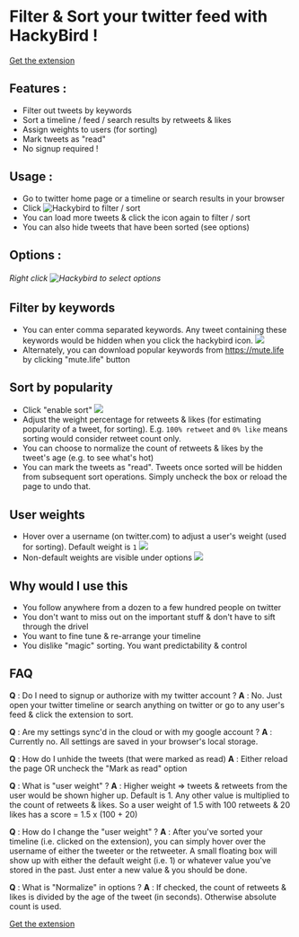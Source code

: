 # Filter & Sort your twitter feed with HackyBird ! 

[Get the extension](https://chrome.google.com/webstore/detail/hackybird/ddlhmpomfloaidpdleeoegmpikjdchjf)

## Features : 
- Filter out tweets by keywords 
- Sort a timeline / feed / search results by retweets & likes
- Assign weights to users (for sorting)
- Mark tweets as "read"
- No signup required !


## Usage : 
- Go to twitter home page or a timeline or search results in your browser
- Click ![Hackybird](http://i.imgur.com/XXtSQm1.png) to filter / sort
- You can load more tweets & click the icon again to filter / sort
- You can also hide tweets that have been sorted (see options)


## Options : 
###### Right click ![Hackybird](http://i.imgur.com/XXtSQm1.png) to select options

## Filter by keywords
- You can enter comma separated keywords. Any tweet containing these keywords would be hidden when you click the hackybird icon.
![](http://i.imgur.com/Md6hnSU.png)
- Alternately, you can download popular keywords from https://mute.life by clicking "mute.life" button

## Sort by popularity
- Click "enable sort"
![](http://i.imgur.com/IrEegiK.png)
- Adjust the weight percentage for retweets & likes (for estimating popularity of a tweet, for sorting). E.g. `100% retweet` and `0% like` means sorting would consider retweet count only. 
- You can choose to normalize the count of retweets & likes by the tweet's age (e.g. to see what's hot)
- You can mark the tweets as "read". Tweets once sorted will be hidden from subsequent sort operations. Simply uncheck the box or reload the page to undo that. 

## User weights
- Hover over a username (on twitter.com) to adjust a user's weight (used for sorting). Default weight is `1`
![](http://i.imgur.com/MtRsJP2.png)
- Non-default weights are visible under options
![](http://i.imgur.com/SqeIa75.png)


## Why would I use this
- You follow anywhere from a dozen to a few hundred people on twitter
- You don't want to miss out on the important stuff & don't have to sift through the drivel
- You want to fine tune & re-arrange your timeline
- You dislike "magic" sorting. You want predictability & control


## FAQ
**Q** : Do I need to signup or authorize with my twitter account ? 
**A** : No. Just open your twitter timeline or search anything on twitter or go to any user's feed & click the extension to sort. 

**Q** : Are my settings sync'd in the cloud or with my google account ? 
**A** : Currently no. All settings are saved in your browser's local storage. 

**Q** : How do I unhide the tweets (that were marked as read)
**A** : Either reload the page OR uncheck the "Mark as read" option 

**Q** : What is "user weight" ? 
**A** : Higher weight => tweets & retweets from the user would be shown higher up. 
    Default is 1. Any other value is multiplied to the count of retweets & likes. 
    So a user weight of 1.5 with 100 retweets & 20 likes has a score = 1.5 x (100 + 20)

**Q** : How do I change the "user weight" ? 
**A** : After you've sorted your timeline (i.e. clicked on the extension), you can simply hover over the username of either the tweeter or the retweeter. 
    A small floating box will show up with either the default weight (i.e. 1) or whatever value you've stored in the past. 
    Just enter a new value & you should be done. 

**Q** : What is "Normalize" in options ? 
**A** : If checked, the count of retweets & likes is divided by the age of the tweet (in seconds). Otherwise absolute count is used.

[Get the extension](https://chrome.google.com/webstore/detail/hackybird/ddlhmpomfloaidpdleeoegmpikjdchjf)
